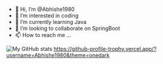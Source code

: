 - 👋 Hi, I’m @Abhishe1980
- 👀 I’m interested in coding
- 🌱 I’m currently learning Java
- 💞️ I’m looking to collaborate on SpringBoot
- 📫 How to reach me ...

![My GitHub stats](https://github-readme-stats.vercel.app/api?username=Abhishe1980&hide=contribs,prs)
https://github-profile-trophy.vercel.app/?username=Abhishe1980&theme=onedark

<!---
Abhishe1980/Abhishe1980 is a ✨ special ✨ repository because its `README.md` (this file) appears on your GitHub profile.
You can click the Preview link to take a look at your changes.
--->
